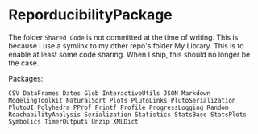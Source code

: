 # ReporducibilityPackage

The folder `Shared Code` is not committed at the time of writing. This is because I use a symlink to my other repo's folder My Library. This is to enable at least some code sharing. When I ship, this should no longer be the case.

Packages: 

	CSV DataFrames Dates Glob InteractiveUtils JSON Markdown ModelingToolkit NaturalSort Plots PlutoLinks PlutoSerialization PlutoUI Polyhedra PProf Printf Profile ProgressLogging Random ReachabilityAnalysis Serialization Statistics StatsBase StatsPlots Symbolics TimerOutputs Unzip XMLDict
